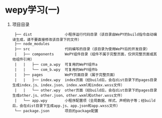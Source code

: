 # wepy学习(一)

1. 项目目录

        ├── dist               小程序运行代码目录（该目录由WePY的build指令自动编译生成，请不要直接修改该目录下的文件）
        ├── node_modules           
        ├── src                代码编写的目录（该目录为使用WePY后的开发目录）
        |   ├── components     WePY组件目录（组件不属于完整页面，仅供完整页面或其他组件引用）
        |   |   ├── com_a.wpy  可复用的WePY组件a
        |   |   └── com_b.wpy  可复用的WePY组件b
        |   ├── pages          WePY页面目录（属于完整页面）
        |   |   ├── index.wpy  index页面（经build后，会在dist目录下的pages目录生成index.js、index.json、index.wxml和index.wxss文件）
        |   |   └── other.wpy  other页面（经build后，会在dist目录下的pages目录生成other.js、other.json、other.wxml和other.wxss文件）
        |   └── app.wpy        小程序配置项（全局数据、样式、声明钩子等；经build后，会在dist目录下生成app.js、app.json和app.wxss文件）
        └── package.json       项目的package配置